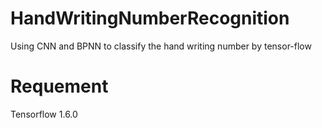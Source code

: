 # HandWritingNumberRecognition
Using CNN and BPNN to classify the hand writing number by tensor-flow

# Requement
Tensorflow 1.6.0
